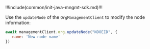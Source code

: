 !!!include(common/init-java-mngmt-sdk.md)!!!

Use the `updateNode` of the `OrgManagementClient` to modify the node information:

```javascript
await managementClient.org.updateNode("NDOEID", {
   name: 'New node name'
})
```